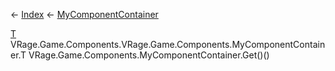 ← [Index](Api-Index) ← [MyComponentContainer](VRage.Game.Components.MyComponentContainer)

[T]() VRage.Game.Components.VRage.Game.Components.MyComponentContainer.T VRage.Game.Components.MyComponentContainer.Get<T>()<T>()